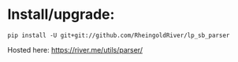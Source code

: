 # Install/upgrade:
```
pip install -U git+git://github.com/RheingoldRiver/lp_sb_parser
```

Hosted here: https://river.me/utils/parser/